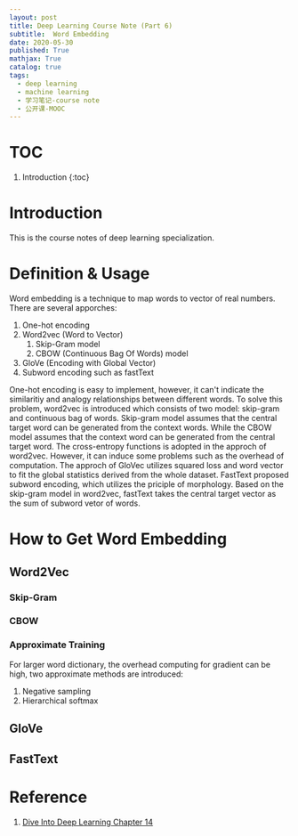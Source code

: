 ```yaml
---
layout: post
title: Deep Learning Course Note (Part 6)
subtitle:  Word Embedding
date: 2020-05-30
published: True
mathjax: True
catalog: true
tags:
  - deep learning
  - machine learning
  - 学习笔记-course note
  - 公开课-MOOC
---
```

# TOC
1. Introduction
{:toc}


# Introduction
This is the course notes of deep learning specialization. 

# Definition & Usage

Word embedding is a technique to map words to vector of real numbers. There are several apporches:
1. One-hot encoding
2. Word2vec (Word to Vector)
	1. Skip-Gram model 
	2. CBOW (Continuous Bag Of Words) model
3. GloVe (Encoding with Global Vector)
4. Subword encoding such as fastText

One-hot encoding is easy to implement, however, it can't indicate the similaritiy and analogy relationships between different words. To solve this problem, word2vec is introduced which consists of two model: skip-gram and continuous bag of words. Skip-gram model assumes that the central target word can be generated from the context words. While the CBOW model assumes that the context word can be generated from the central target word. The cross-entropy functions is adopted in the approch of word2vec. However, it can induce some problems such as the overhead of computation. The approch of GloVec utilizes squared loss and word vector to fit the global statistics derived from the whole dataset. FastText proposed subword encoding, which utilizes the priciple of morphology. Based on the skip-gram model in word2vec, fastText takes the central target vector as the sum of subword vetor of words.



# How to Get Word Embedding

## Word2Vec

### Skip-Gram

### CBOW

### Approximate Training
For larger word dictionary, the overhead computing for gradient can be high, two approximate methods are introduced:
1. Negative sampling
2. Hierarchical softmax

## GloVe

## FastText


# Reference
1. [Dive Into Deep Learning Chapter 14](https://d2l.ai/)


